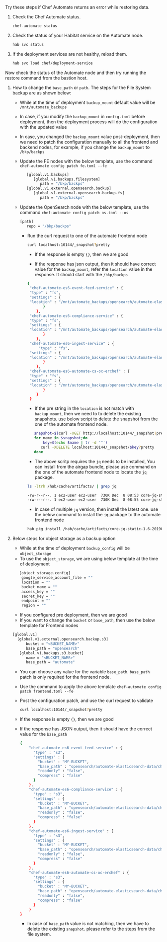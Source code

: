 Try these steps if Chef Automate returns an error while restoring data.

1. Check the Chef Automate status.

   ```sh
   chef-automate status
   ```

1. Check the status of your Habitat service on the Automate node.

   ```sh
   hab svc status
   ```

1. If the deployment services are not healthy, reload them.

    ```sh
    hab svc load chef/deployment-service
    ```

Now check the status of the Automate node and then try running the restore command from the bastion host.

1. How to change the `base_path` or `path`. The steps for the File System backup are as shown below:

   - While at the time of deployment `backup_mount` default value will be `/mnt/automate_backups`
   - In case, if you modify the `backup_mount` in `config.toml` before deployment, then the deployment process will do the configuration with the updated value
   - In case, you changed the `backup_mount` value post-deployment, then we need to patch the configuration manually to all the frontend and backend nodes, for example, if you change the `backup_mount` to `/bkp/backps`
   - Update the FE nodes with the below template, use the command  `chef-automate config patch fe.toml --fe`

      ```sh
         [global.v1.backups]
            [global.v1.backups.filesystem]
               path = "/bkp/backps"
         [global.v1.external.opensearch.backup]
            [global.v1.external.opensearch.backup.fs]
               path = "/bkp/backps"
      ```

   - Update the OpenSearch node with the below template, use the command  `chef-automate config patch os.toml --os`

      ```sh
      [path]
         repo = "/bkp/backps"
      ```

      - Run the curl request to one of the automate frontend node

        ```sh
        curl localhost:10144/_snapshot?pretty
        ```

         - If the response is empty `{}`, then we are good

         - If the response has json output, then it should have correct value for the `backup_mount`, refer the `location` value in the response. It should start with the `/bkp/backps`

        ```sh
        {
         "chef-automate-es6-event-feed-service" : {
         "type" : "fs",
         "settings" : {
         "location" : "/mnt/automate_backups/opensearch/automate-elasticsearch-data/chef-automate-es6-event-feed-service"
               }
            },
         "chef-automate-es6-compliance-service" : {
         "type" : "fs",
         "settings" : {
         "location" : "/mnt/automate_backups/opensearch/automate-elasticsearch-data/chef-automate-es6-compliance-service"
               }
            },
         "chef-automate-es6-ingest-service" : {
             "type" : "fs",
         "settings" : {
         "location" : "/mnt/automate_backups/opensearch/automate-elasticsearch-data/chef-automate-es6-ingest-service"
               }
            },
         "chef-automate-es6-automate-cs-oc-erchef" : {
         "type" : "fs",
         "settings" : {
         "location" : "/mnt/automate_backups/opensearch/automate-elasticsearch-data/chef-automate-es6-automate-cs-oc-erchef"
               }
            }
         }
        ```

         - If the pre string in the `location` is not match with `backup_mount`, then we need to to delete the existing snapshots. use below script to delete the snapshot from the one of the automate frontend node.

         ```sh
            snapshot=$(curl -XGET http://localhost:10144/_snapshot?pretty | jq 'keys[]')
            for name in $snapshot;do
	            key=$(echo $name | tr -d '"')
               curl -XDELETE localhost:10144/_snapshot/$key?pretty
            done
         ```

         - The above scritp requires the `jq` needs to be installed, You can install from the airgap bundle, please use command on the one of the automate frontend node to locate the `jq` package.

         ```sh
         ls -ltrh /hab/cache/artifacts/ | grep jq

         -rw-r--r--. 1 ec2-user ec2-user  730K Dec  8 08:53 core-jq-static-1.6-20220312062012-x86_64-linux.hart
         -rw-r--r--. 1 ec2-user ec2-user  730K Dec  8 08:55 core-jq-static-1.6-20190703002933-x86_64-linux.hart
         ```

         - In case of multiple `jq` version, then install the latest one. use the below command to install the `jq` package to the automate frontend node

         ```sh
         hab pkg install /hab/cache/artifacts/core-jq-static-1.6-20190703002933-x86_64-linux.hart -bf
         ```

1. Below steps for object storage as a backup option

      - While at the time of deployment `backup_config` will be `object_storage`
      - To use the `object_storage`, we are using below template at the time of deployment

      ```sh
         [object_storage.config]
          google_service_account_file = ""
          location = ""
          bucket_name = ""
          access_key = ""
          secret_key = ""
          endpoint = ""
          region = ""
      ```

      - If you configured pre deployment, then we are good
      - If you want to change the `bucket` or `base_path`, then use the below template for Frontend nodes

      ```sh
      [global.v1]
        [global.v1.external.opensearch.backup.s3]
            bucket = "<BUCKET_NAME>"
            base_path = "opensearch"
         [global.v1.backups.s3.bucket]
            name = "<BUCKET_NAME>"
            base_path = "automate"
      ```

      - You can choose any value for the variable `base_path`. `base_path` patch is only required for the frontend node.
      - Use the command to apply the above template `chef-automate config patch frontend.toml --fe`
      - Post the configuration patch, and use the curl request to validate

         ```sh
         curl localhost:10144/_snapshot?pretty
         ```

      - If the response is empty `{}`, then we are good

      - If the response has JSON output, then it should have the correct value for the `base_path`

         ```sh
         {
             "chef-automate-es6-event-feed-service" : {
               "type" : "s3",
               "settings" : {
                 "bucket" : "MY-BUCKET",
                 "base_path" : "opensearch/automate-elasticsearch-data/chef-automate-es6-event-feed-service",
                 "readonly" : "false",
                 "compress" : "false"
               }
             },
             "chef-automate-es6-compliance-service" : {
               "type" : "s3",
               "settings" : {
                 "bucket" : "MY-BUCKET",
                 "base_path" : "opensearch/automate-elasticsearch-data/chef-automate-es6-compliance-service",
                 "readonly" : "false",
                 "compress" : "false"
               }
             },
             "chef-automate-es6-ingest-service" : {
               "type" : "s3",
               "settings" : {
                 "bucket" : "MY-BUCKET",
                 "base_path" : "opensearch/automate-elasticsearch-data/chef-automate-es6-ingest-service",
                 "readonly" : "false",
                 "compress" : "false"
               }
             },
             "chef-automate-es6-automate-cs-oc-erchef" : {
               "type" : "s3",
               "settings" : {
                 "bucket" : "MY-BUCKET",
                 "base_path" : "opensearch/automate-elasticsearch-data/chef-automate-es6-automate-cs-oc-erchef",
                 "readonly" : "false",
                 "compress" : "false"
               }
             }
         }
         ```

         - In case of `base_path` value is not matching, then we have to delete the existing `snapshot`. please refer to the steps from the file system.

